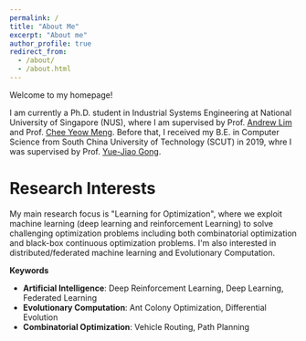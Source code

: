 ```yaml
---
permalink: /
title: "About Me"
excerpt: "About me"
author_profile: true
redirect_from: 
  - /about/
  - /about.html
---
```


Welcome to my homepage!

I am currently a Ph.D. student in Industrial Systems Engineering at National University of Singapore (NUS), where I am supervised by Prof. [Andrew Lim](https://www.limandrew.org/) and Prof. [Chee Yeow Meng](https://scholar.google.com.sg/citations?user=99AJNXEAAAAJ). Before that, I received my B.E. in Computer Science from South China University of Technology (SCUT) in 2019, whre I was supervised by Prof. [Yue-Jiao Gong](https://scholar.google.com/citations?user=Mi0Zu3IAAAAJ&hl=en).

# Research Interests
My main research focus is "Learning for Optimization", where we exploit machine learning (deep learning and reinforcement Learning) to solve challenging optimization problems including both combinatorial optimization and black-box continuous optimization problems. I'm also interested in distributed/federated machine learning and Evolutionary Computation.

**Keywords**
- **Artificial Intelligence**: Deep Reinforcement Learning, Deep Learning, Federated Learning
- **Evolutionary Computation**: Ant Colony Optimization, Differential Evolution
- **Combinatorial Optimization**: Vehicle Routing, Path Planning